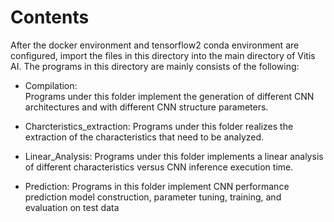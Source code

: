 # Contents

After the docker environment and tensorflow2 conda environment are configured, import the files in this directory into the main directory of Vitis AI.
The programs in this directory are mainly consists of the following:

- Compilation:  
Programs under this folder implement the generation of different CNN architectures and with different CNN structure parameters.

- Charcteristics_extraction: 
Programs under this folder realizes the extraction of the characteristics that need to be analyzed.

- Linear_Analysis: 
Programs under this folder implements a linear analysis of different characteristics versus CNN inference execution time.

- Prediction: 
Programs in this folder implement CNN performance prediction model construction, parameter tuning, training, and evaluation on test data



